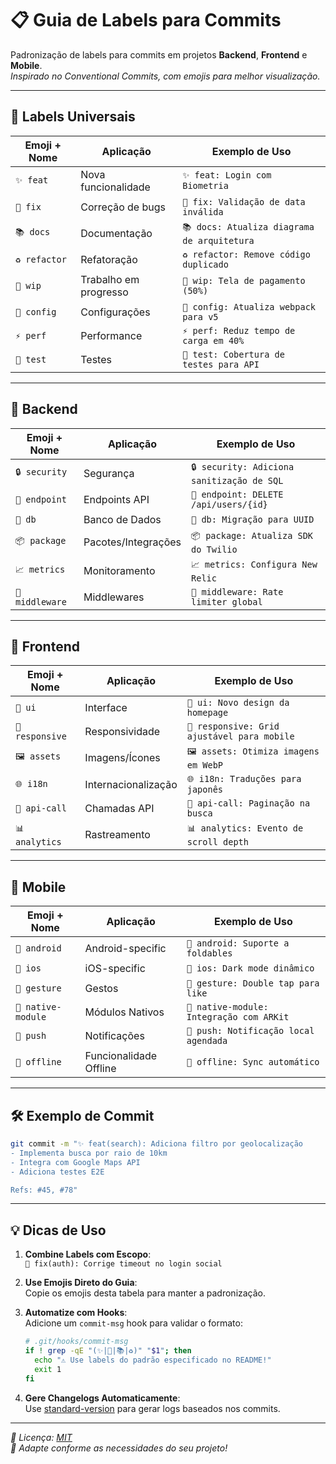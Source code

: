 # 📋 Guia de Labels para Commits

Padronização de labels para commits em projetos **Backend**, **Frontend** e **Mobile**.  
*Inspirado no Conventional Commits, com emojis para melhor visualização.*

---

## 🎯 Labels Universais

| Emoji + Nome       | Aplicação               | Exemplo de Uso                          |
|--------------------|-------------------------|------------------------------------------|
| `✨ feat`          | Nova funcionalidade     | `✨ feat: Login com Biometria`           |
| `🐛 fix`           | Correção de bugs        | `🐛 fix: Validação de data inválida`     |
| `📚 docs`          | Documentação            | `📚 docs: Atualiza diagrama de arquitetura` |
| `♻️ refactor`      | Refatoração             | `♻️ refactor: Remove código duplicado`   |
| `🚧 wip`           | Trabalho em progresso   | `🚧 wip: Tela de pagamento (50%)`        |
| `🔧 config`        | Configurações           | `🔧 config: Atualiza webpack para v5`    |
| `⚡ perf`          | Performance             | `⚡ perf: Reduz tempo de carga em 40%`    |
| `🧪 test`          | Testes                  | `🧪 test: Cobertura de testes para API`  |

---

## 🔧 Backend

| Emoji + Nome         | Aplicação               | Exemplo de Uso                          |
|----------------------|-------------------------|------------------------------------------|
| `🔒 security`        | Segurança               | `🔒 security: Adiciona sanitização de SQL` |
| `📡 endpoint`        | Endpoints API           | `📡 endpoint: DELETE /api/users/{id}`    |
| `💾 db`              | Banco de Dados          | `💾 db: Migração para UUID`              |
| `📦 package`         | Pacotes/Integrações     | `📦 package: Atualiza SDK do Twilio`     |
| `📈 metrics`         | Monitoramento           | `📈 metrics: Configura New Relic`        |
| `🧩 middleware`      | Middlewares             | `🧩 middleware: Rate limiter global`     |

---

## 🎨 Frontend

| Emoji + Nome         | Aplicação               | Exemplo de Uso                          |
|----------------------|-------------------------|------------------------------------------|
| `🎨 ui`              | Interface               | `🎨 ui: Novo design da homepage`         |
| `📱 responsive`      | Responsividade          | `📱 responsive: Grid ajustável para mobile` |
| `🖼️ assets`         | Imagens/Ícones          | `🖼️ assets: Otimiza imagens em WebP`     |
| `🌐 i18n`            | Internacionalização     | `🌐 i18n: Traduções para japonês`         |
| `📡 api-call`        | Chamadas API            | `📡 api-call: Paginação na busca`        |
| `📊 analytics`       | Rastreamento            | `📊 analytics: Evento de scroll depth`   |

---

## 📱 Mobile

| Emoji + Nome         | Aplicação               | Exemplo de Uso                          |
|----------------------|-------------------------|------------------------------------------|
| `📱 android`         | Android-specific        | `📱 android: Suporte a foldables`        |
| `🍎 ios`             | iOS-specific            | `🍎 ios: Dark mode dinâmico`             |
| `📲 gesture`         | Gestos                  | `📲 gesture: Double tap para like`       |
| `📡 native-module`   | Módulos Nativos         | `📡 native-module: Integração com ARKit` |
| `🔔 push`            | Notificações            | `🔔 push: Notificação local agendada`    |
| `📱 offline`         | Funcionalidade Offline  | `📱 offline: Sync automático`            |

---

## 🛠️ Exemplo de Commit

```bash
git commit -m "✨ feat(search): Adiciona filtro por geolocalização
- Implementa busca por raio de 10km
- Integra com Google Maps API
- Adiciona testes E2E

Refs: #45, #78"
```

---

## 💡 Dicas de Uso

1. **Combine Labels com Escopo**:  
   `🐛 fix(auth): Corrige timeout no login social`

2. **Use Emojis Direto do Guia**:  
   Copie os emojis desta tabela para manter a padronização.

3. **Automatize com Hooks**:  
   Adicione um `commit-msg` hook para validar o formato:
   ```sh
   # .git/hooks/commit-msg
   if ! grep -qE "(✨|🐛|📚|♻️)" "$1"; then
     echo "⚠️ Use labels do padrão especificado no README!"
     exit 1
   fi
   ```

4. **Gere Changelogs Automaticamente**:  
   Use [standard-version](https://github.com/conventional-changelog/standard-version) para gerar logs baseados nos commits.

---

*📄 Licença: [MIT](https://choosealicense.com/licenses/mit/)*  
*🔗 Adapte conforme as necessidades do seu projeto!*
